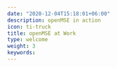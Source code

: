 ```yaml
---
date: "2020-12-04T15:18:01+06:00"
description: openMSE in action
icon: ti-truck
title: openMSE at Work
type: welcome
weight: 3
keywords: 
---
```

